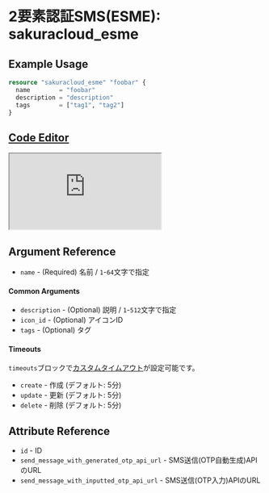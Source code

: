 # 2要素認証SMS(ESME): sakuracloud_esme

## Example Usage

```tf
resource "sakuracloud_esme" "foobar" {
  name        = "foobar"
  description = "description"
  tags        = ["tag1", "tag2"]
}
```

<div class="editor">

<h2><a href="https://zouen-alpha.usacloud.jp/#resource/esme" target="_blank" rel="noopener noreferrer">Code Editor</a></h2>

<iframe src="https://zouen-alpha.usacloud.jp/#resource/esme"></iframe>

</div>


## Argument Reference

* `name` - (Required) 名前 / `1`-`64`文字で指定

#### Common Arguments

* `description` - (Optional) 説明 / `1`-`512`文字で指定
* `icon_id` - (Optional) アイコンID
* `tags` - (Optional) タグ

#### Timeouts

`timeouts`ブロックで[カスタムタイムアウト](https://www.terraform.io/docs/configuration/resources.html#operation-timeouts)が設定可能です。  

* `create` - 作成 (デフォルト: 5分)
* `update` - 更新 (デフォルト: 5分)
* `delete` - 削除 (デフォルト: 5分)

## Attribute Reference

* `id` - ID
* `send_message_with_generated_otp_api_url` - SMS送信(OTP自動生成)APIのURL
* `send_message_with_inputted_otp_api_url` - SMS送信(OTP入力)APIのURL

